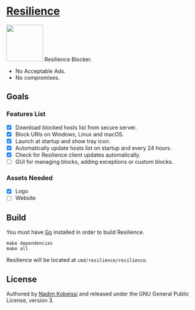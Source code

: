 # [Resilience](https://resilienceblocker.info)
<img src="https://raw.githubusercontent.com/kaepora/resilience/master/assets/logo.svg" height="96" />
Resilience Blocker.

- No Acceptable Ads.
- No compromises.

## Goals
### Features List
- [x] Download blocked hosts list from secure server.
- [x] Block URIs on Windows, Linux and macOS.
- [x] Launch at startup and show tray icon.
- [x] Automatically update hosts list on startup and every 24 hours.
- [x] Check for Resilience client updates automatically.
- [ ] GUI for managing blocks, adding exceptions or custom blocks.

### Assets Needed
- [x] Logo
- [ ] Website

## Build
You must have [Go](https://golang.org) installed in order to build Resilience.

```
make dependencies
make all
```

Resilience will be located at `cmd/resilience/resilience`.

## License
Authored by [Nadim Kobeissi](https://nadim.computer) and released under the GNU General Public License, version 3.
